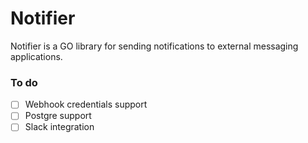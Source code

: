 # Notifier

Notifier is a GO library for sending notifications to external messaging applications. 

### To do

* [ ]  Webhook credentials support
* [ ]  Postgre support
* [ ]  Slack integration
